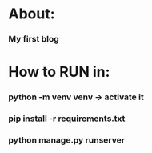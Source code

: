 # About:
  ### My first blog

# How to RUN in: 
  ### python -m venv venv -> activate it
  ### pip install -r requirements.txt
  ### python manage.py runserver
